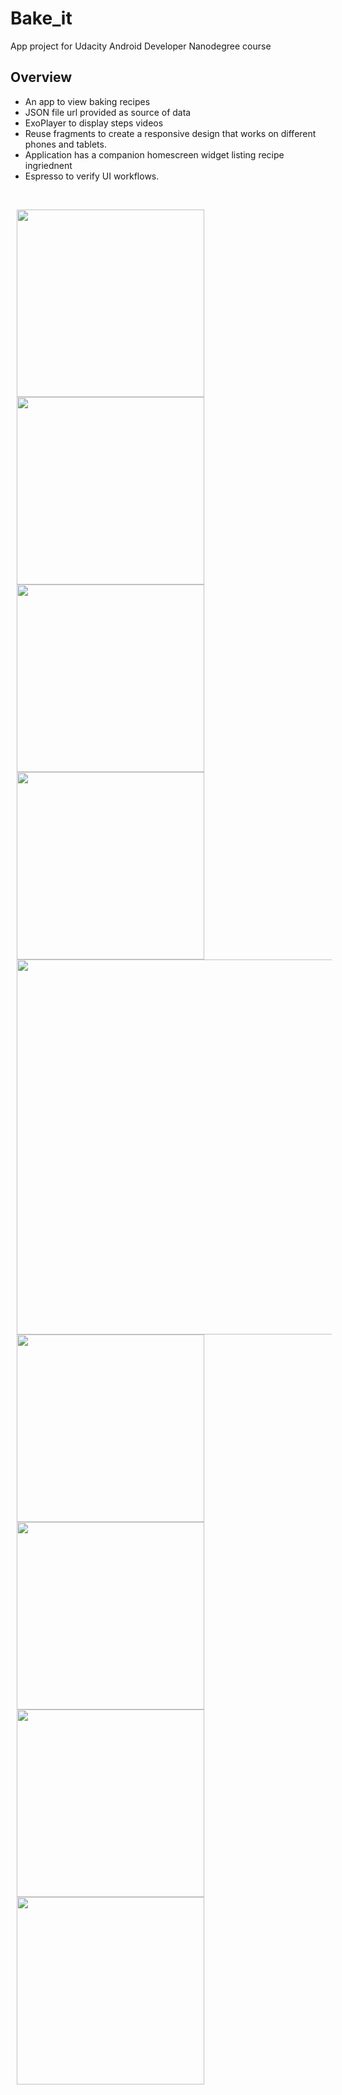 # Bake_it

App project for Udacity Android Developer Nanodegree course <br>

## Overview
* An app to view baking recipes
* JSON file url provided as source of data 
* ExoPlayer to display steps videos
* Reuse fragments to create a responsive design that works on different phones and tablets.
* Application has a companion homescreen widget listing recipe ingriednent
* Espresso to verify UI workflows.



<br>
<p>
<img hspace="10" src="s1.png" width="300px"/> 
<img hspace="10" src="s2.png" width="300px"/> 
<img hspace="10" src="s3.png" width="300px"/> 
<img hspace="10" src="s4.png" width="300px"/> 
<img hspace="10" src="s5.png" width="600px"/> <br>
<img hspace="10" src="s6.png" width="300px"/> 
<img hspace="10" src="s7.png" width="300px"/> 
<img hspace="10" src="s8.png" width="300px"/><br> 
<img hspace="10" src="s9.png" width="300px"/> 
